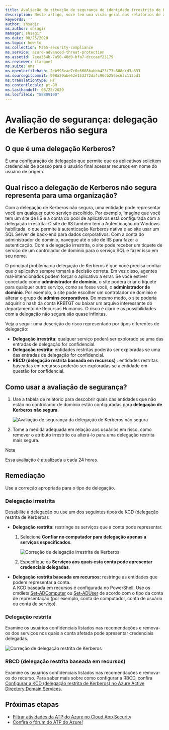 ```yaml
---
title: Avaliação de situação de segurança de identidade irrestrita de Kerberos da Proteção Avançada contra Ameaças do Azure
description: Neste artigo, você tem uma visão geral dos relatórios de avaliação da situação de segurança de identidade irrestrita de Kerberos da ATP do Azure.
keywords: ''
author: shsagir
ms.author: shsagir
manager: shsagir
ms.date: 08/25/2020
ms.topic: how-to
ms.collection: M365-security-compliance
ms.service: azure-advanced-threat-protection
ms.assetid: 7eea354b-7a50-40d9-bfa7-dcccaef23179
ms.reviewer: itargoet
ms.suite: ems
ms.openlocfilehash: 2eb998eae7c0c6608babbb423f73a608dcd3a633
ms.sourcegitcommit: 098a20abe62e153372da4c96db256bc63c113bd1
ms.translationtype: HT
ms.contentlocale: pt-BR
ms.lasthandoff: 08/25/2020
ms.locfileid: "88809100"
---
```

# <a name="security-assessment-unsecure-kerberos-delegation"></a>Avaliação de segurança: delegação de Kerberos não segura

## <a name="what-is-kerberos-delegation"></a>O que é uma delegação Kerberos?

É uma configuração de delegação que permite que os aplicativos solicitem credenciais de acesso para o usuário final acessar recursos em nome do usuário de origem.

## <a name="what-risk-does-unsecure-kerberos-delegation-pose-to-an-organization"></a>Qual risco a delegação de Kerberos não segura representa para uma organização?

Com a delegação de Kerberos não segura, uma entidade pode representar você em qualquer outro serviço escolhido. Por exemplo, imagine que você tem um site de IIS e a conta do pool de aplicativos está configurada com a delegação irrestrita. O site de IIS também tem a Autenticação do Windows habilitada, o que permite à autenticação Kerberos nativa e ao site usar um SQL Server de back-end para dados corporativos. Com a conta do administrador do domínio, navegue até o site de IIS para fazer a autenticação. Com a delegação irrestrita, o site pode receber um tíquete de serviço de um controlador de domínio para o serviço SQL e fazer isso em seu nome.

O principal problema da delegação de Kerberos é que você precisa confiar que o aplicativo sempre tomará a decisão correta. Em vez disso, agentes mal-intencionados podem forçar o aplicativo a errar. Se você estiver conectado como **administrador de domínio**, o site poderá criar o tíquete para qualquer outro serviço, como se fosse você, o **administrador de domínio**. Por exemplo, o site pode escolher um controlador de domínio e alterar o grupo de **admins corporativos**. Do mesmo modo, o site poderia adquirir o hash da conta KRBTGT ou baixar um arquivo interessante do departamento de Recursos Humanos. O risco é claro e as possibilidades com a delegação não segura são quase infinitas.

Veja a seguir uma descrição do risco representado por tipos diferentes de delegação:

- **Delegação irrestrita**: qualquer serviço poderá ser explorado se uma das entradas de delegação for confidencial.
- **Delegação restrita**: entidades restritas poderão ser exploradas se uma das entradas de delegação for confidencial.
- **RBCD (delegação restrita baseada em recursos)** : entidades restritas baseadas em recursos poderão ser exploradas se a entidade em questão for confidencial.

## <a name="how-do-i-use-this-security-assessment"></a>Como usar a avaliação de segurança?

1. Use a tabela de relatório para descobrir quais das entidades que não estão no controlador de domínio estão configuradas para **delegação de Kerberos não segura**.

    ![Avaliação de segurança da delegação de Kerberos não segura](media/atp-cas-isp-kerberos-delegation-2.png)
1. Tome a medida adequada em relação aos usuários em risco, como remover o atributo irrestrito ou alterá-lo para uma delegação restrita mais segura.

> [!NOTE]
> Essa avaliação é atualizada a cada 24 horas.

## <a name="remediation"></a>Remediação

Use a correção apropriada para o tipo de delegação.

### <a name="unconstrained-delegation"></a>Delegação irrestrita

Desabilite a delegação ou use um dos seguintes tipos de KCD (delegação restrita de Kerberos):

- **Delegação restrita:** restringe os serviços que a conta pode representar.

    1. Selecione **Confiar no computador para delegação apenas a serviços especificados**.

        ![Correção de delegação irrestrita de Kerberos](media/atp-cas-isp-unconstrained-kerberos-1.png)

    2. Especifique os **Serviços aos quais esta conta pode apresentar credenciais delegadas**.

- **Delegação restrita baseada em recursos:** restringe as entidades que podem representar a conta.  
A KCD baseada em recursos é configurada no PowerShell. Use os cmdlets [Set-ADComputer](/powershell/module/addsadministration/set-adcomputer?view=win10-ps) ou [Set-ADUser](/powershell/module/addsadministration/set-aduser?view=win10-ps) de acordo com o tipo da conta de representação (por exemplo, conta de computador, conta de usuário ou conta de serviço).

### <a name="constrained-delegation"></a>Delegação restrita

Examine os usuários confidenciais listados nas recomendações e remova-os dos serviços nos quais a conta afetada pode apresentar credenciais delegadas.

![Correção de delegação restrita de Kerberos](media/atp-cas-isp-unconstrained-kerberos-2.png)

### <a name="resource-based-constrained-delegation-rbcd"></a>RBCD (delegação restrita baseada em recursos)

Examine os usuários confidenciais listados nas recomendações e remova-os do recurso. Para saber mais sobre como configurar a RBCD, confira [Configurar a KCD (delegação restrita de Kerberos) no Azure Active Directory Domain Services](/azure/active-directory-domain-services/deploy-kcd).

## <a name="next-steps"></a>Próximas etapas

- [Filtrar atividades da ATP do Azure no Cloud App Security](atp-activities-filtering-mcas.md)
- [Confira o fórum do ATP do Azure!](https://aka.ms/azureatpcommunity)
